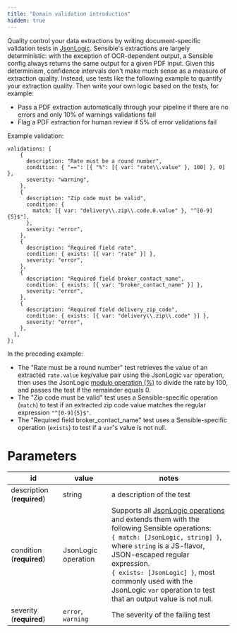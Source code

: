 ```yaml
---
title: "Domain validation introduction"
hidden: true
---
```


 

Quality control your data extractions by writing document-specific validation tests in  [JsonLogic](https://jsonlogic.com/).  Sensible's extractions are largely deterministic:  with the exception of OCR-dependent output, a Sensible config always returns the same output for a given PDF input. Given this determinism, confidence intervals don't make much sense as a measure of extraction quality. Instead, use tests like the following example to quantify your extraction quality. Then write your own logic based on the tests, for example:

- Pass a PDF extraction automatically through your pipeline if there are no errors and only 10% of warnings validations fail
- Flag a PDF extraction for human review if 5% of error validations fail

 Example validation:

```
validations: [
    {
      description: "Rate must be a round number",
      condition: { "==": [{ "%": [{ var: "rate\\.value" }, 100] }, 0] },
      severity: "warning",
    },
    {
      description: "Zip code must be valid",
      condition: {
        match: [{ var: "delivery\\.zip\\.code.0.value" }, "^[0-9]{5}$"],
      },
      severity: "error",
    },
    {
      description: "Required field rate",
      condition: { exists: [{ var: "rate" }] },
      severity: "error",
    },
    {
      description: "Required field broker_contact_name",
      condition: { exists: [{ var: "broker_contact_name" }] },
      severity: "error",
    },
    {
      description: "Required field delivery_zip_code",
      condition: { exists: [{ var: "delivery\\.zip\\.code" }] },
      severity: "error",
    },
  ],
};
```

In the preceding example: 

- The "Rate must be a round number" test retrieves the value of an extracted `rate.value` key/value pair using the JsonLogic `var` operation, then uses the JsonLogic [modulo operation (%)](https://jsonlogic.com/operations.html#%25/) to divide the rate by 100, and passes the test if the remainder equals 0.
- The "Zip code must be valid" test uses a Sensible-specific operation (`match`) to test if an extracted zip code value matches the regular expression `"^[0-9]{5}$"`.
- The "Required field broker_contact_name" test uses a Sensible-specific operation (`exists`) to test if a `var`'s value is not null.

Parameters
====

| id                         | value               | notes                                                        |
| -------------------------- | ------------------- | ------------------------------------------------------------ |
| description (**required**) | string              | a description of the test                                    |
| condition (**required**)   | JsonLogic operation | Supports all [JsonLogic operations](https://jsonlogic.com/operations.html)  and extends them with the following Sensible operations:<br/> `{ match: [JsonLogic, string] }`, where `string` is a JS-flavor, JSON-escaped regular expression.<br>`{ exists: [JsonLogic] }`, most commonly used with the JsonLogic `var`  operation to test that an output value is not null. |
| severity (**required**)    | `error`, `warning`  | The severity of the failing test                             |







